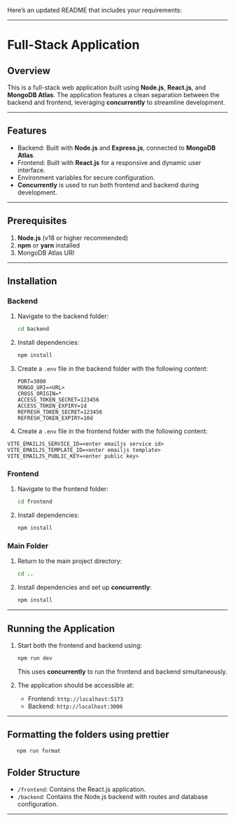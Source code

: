 Here’s an updated README that includes your requirements:

---

# Full-Stack Application

## Overview

This is a full-stack web application built using **Node.js**, **React.js**, and **MongoDB Atlas**. The application features a clean separation between the backend and frontend, leveraging **concurrently** to streamline development.

---

## Features

- Backend: Built with **Node.js** and **Express.js**, connected to **MongoDB Atlas**.
- Frontend: Built with **React.js** for a responsive and dynamic user interface.
- Environment variables for secure configuration.
- **Concurrently** is used to run both frontend and backend during development.

---

## Prerequisites

1. **Node.js** (v18 or higher recommended)
2. **npm** or **yarn** installed
3. MongoDB Atlas URI

---

## Installation

### Backend

1. Navigate to the backend folder:
   ```bash
   cd backend
   ```
2. Install dependencies:
   ```bash
   npm install
   ```
3. Create a `.env` file in the backend folder with the following content:
   ```env
   PORT=3000
   MONGO_URI=<URL>
   CROSS_ORIGIN=*
   ACCESS_TOKEN_SECRET=123456
   ACCESS_TOKEN_EXPIRY=1d
   REFRESH_TOKEN_SECRET=123456
   REFRESH_TOKEN_EXPIRY=10d
   ```
4. Create a `.env` file in the frontend folder with the following content:

```env
VITE_EMAILJS_SERVICE_ID=<enter emailjs service id>
VITE_EMAILJS_TEMPLATE_ID=<enter emailjs template>
VITE_EMAILJS_PUBLIC_KEY=<enter public key>
```

### Frontend

1. Navigate to the frontend folder:
   ```bash
   cd frontend
   ```
2. Install dependencies:
   ```bash
   npm install
   ```

### Main Folder

1. Return to the main project directory:
   ```bash
   cd ..
   ```
2. Install dependencies and set up **concurrently**:
   ```bash
   npm install
   ```

---

## Running the Application

1. Start both the frontend and backend using:

   ```bash
   npm run dev
   ```

   This uses **concurrently** to run the frontend and backend simultaneously.

2. The application should be accessible at:
   - Frontend: `http://localhost:5173`
   - Backend: `http://localhost:3000`

---

## Formatting the folders using prettier

```bash
   npm run format
```

## Folder Structure

- `/frontend`: Contains the React.js application.
- `/backend`: Contains the Node.js backend with routes and database configuration.

---
